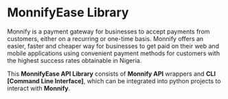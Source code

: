 # MonnifyEase Library

Monnify is a payment gateway for businesses to accept payments from customers, either on a recurring or one-time basis. Monnify offers an easier, faster and cheaper way for businesses to get paid on their web and mobile applications using convenient payment methods for customers with the highest success rates obtainable in Nigeria.


This **MonnifyEase API Library** consists of **Monnify API** wrappers and **CLI [Command Line Interface]**, which can be integrated into python projects to interact with **Monnify**. 


